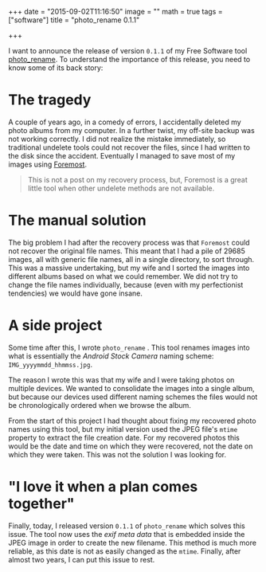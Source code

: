+++
date = "2015-09-02T11:16:50"
image = ""
math = true
tags = ["software"]
title = "photo_rename 0.1.1"

+++

I want to announce the release of version `0.1.1` of my Free Software tool [photo_rename](https://github.com/tjaartvdwalt/photo_rename/). To understand the importance of this release, you need to know some of its back story:

# The tragedy #

A couple of years ago, in a comedy of errors, I accidentally deleted my photo albums from my computer. In a further twist, my off-site backup was not working correctly. I did not realize the mistake immediately, so traditional undelete tools could not recover the files, since I had written to the disk since the accident. Eventually I managed to save most of my images using [Foremost](http://foremost.sourceforge.net/).

> This is not a post on my recovery process, but, Foremost is a great little tool when other undelete methods are not available.


# The manual solution #

The big problem I had after the recovery process was that `Foremost` could not recover the original file names. This meant that I had a pile of 29685 images, all with generic file names, all in a single directory, to sort through. This was a massive undertaking, but my wife and I sorted the images into different albums based on what we could remember. We did not try to change the file names individually, because (even with my perfectionist tendencies) we would have gone insane.

# A side project #

Some time after this, I wrote `photo_rename` . This tool renames images into what is essentially the *Android Stock Camera* naming scheme: `IMG_yyyymmdd_hhmmss.jpg`.

The reason I wrote  this was that my wife and I were taking photos on multiple devices. We wanted to consolidate the images into a single album, but because our devices used different naming schemes the files would not be chronologically ordered when we browse the album.

From the start of this project  I had thought about fixing my recovered photo names using this tool, but my initial version used the JPEG file's `mtime` property to extract the file creation date. For my recovered photos this would be the date and time on which they were recovered, not the date on which they were taken. This was not the solution I was looking for.

# "I love it when a plan comes together" #

Finally, today, I released version `0.1.1` of `photo_rename` which solves this issue. The tool now uses the *exif meta data* that is embedded inside the JPEG image in order to create the new filename. This method is much more reliable, as this date is not as easily changed as the `mtime`. Finally, after almost two years, I can put this issue to rest.
